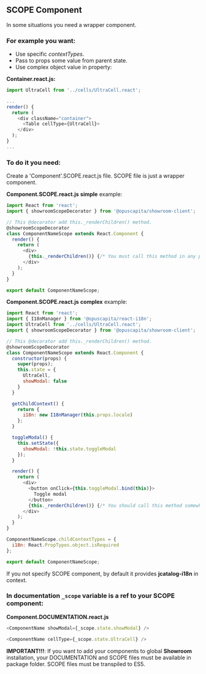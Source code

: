 ## SCOPE Component

In some situations you need a wrapper component.

### For example you want:

* Use specific *contextTypes*.
* Pass to props some value from parent state.
* Use complex object value in property:

**Container.react.js:**

```js
import UltraCell from '../cells/UltraCell.react';

...
render() {
  return (
    <div className="container">
      <Table cellType={UltraCell}>
    </div>
  );
}
...
```

### To do it you need:

Create a 'Component'.SCOPE.react.js file. SCOPE file is just a wrapper component.

**Component.SCOPE.react.js** **simple** example:

```js
import React from 'react';
import { showroomScopeDecorator } from '@opuscapita/showroom-client';

// This @decorator add this._renderChildren() method.
@showroomScopeDecorator
class ComponentNameScope extends React.Component {
  render() {
    return (
      <div>
        {this._renderChildren()} {/* You must call this method in any place of your JSX. */}
      </div>
    );
  }
}

export default ComponentNameScope;
```

**Component.SCOPE.react.js** **complex** example:

```js
import React from 'react';
import { I18nManager } from '@opuscapita/react-i18n';
import UltraCell from '../cells/UltraCell.react';
import { showroomScopeDecorator } from '@opuscapita/showroom-client';

// This @decorator add this._renderChildren() method.
@showroomScopeDecorator
class ComponentNameScope extends React.Component {
  constructor(props) {
    super(props);
    this.state = {
      UltraCell,
      showModal: false
    }
  }

  getChildContext() {
    return {
      i18n: new I18nManager(this.props.locale)
    };
  }

  toggleModal() {
    this.setState({
      showModal: !this.state.toggleModal
    });
  }

  render() {
    return (
      <div>
        <button onClick={this.toggleModal.bind(this)}>
          Toggle modal
        </button>
        {this._renderChildren()} {/* You should call this method somewhere in your JSX. */}
      </div>
    );
  }
}

ComponentNameScope.childContextTypes = {
  i18n: React.PropTypes.object.isRequired
};

export default ComponentNameScope;
```

If you not specify SCOPE component, by default it provides **jcatalog-i18n** in context.

### In documentation `_scope` variable is a ref to your SCOPE component:

**Component.DOCUMENTATION.react.js**

```js
<ComponentName showModal={_scope.state.showModal} />
```

```js
<ComponentName cellType={_scope.state.UltraCell} />
```

**IMPORTANT!!!**:
If you want to add your components to global **Showroom** installation,
your DOCUMENTATION and SCOPE files must be available in package folder. SCOPE files must be transpiled to ES5.
